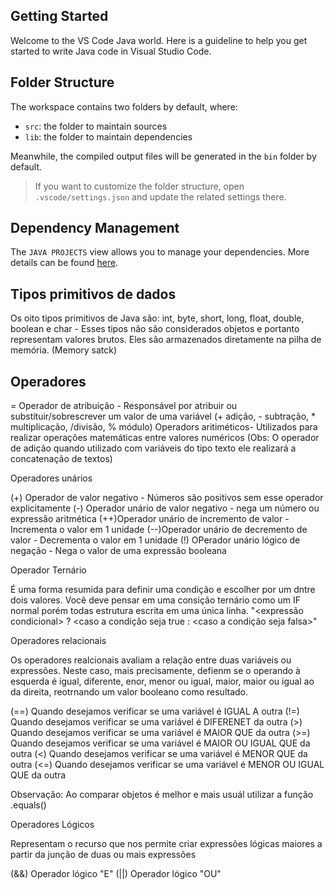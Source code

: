 ## Getting Started

Welcome to the VS Code Java world. Here is a guideline to help you get started to write Java code in Visual Studio Code.

## Folder Structure

The workspace contains two folders by default, where:

- `src`: the folder to maintain sources
- `lib`: the folder to maintain dependencies

Meanwhile, the compiled output files will be generated in the `bin` folder by default.

> If you want to customize the folder structure, open `.vscode/settings.json` and update the related settings there.

## Dependency Management

The `JAVA PROJECTS` view allows you to manage your dependencies. More details can be found [here](https://github.com/microsoft/vscode-java-dependency#manage-dependencies).

## Tipos primitivos de dados

Os oito tipos primitivos de Java são:
int, byte, short, long, float, double, boolean e char - Esses tipos não são considerados objetos e portanto representam valores brutos.
Eles são armazenados diretamente na pilha de memória. (Memory satck)

## Operadores

= Operador de atribuição - Responsável por atribuir ou substituir/sobrescrever um valor de uma variável
(+ adição, - subtração, * multiplicação, /divisão, % módulo) Operadors aritiméticos- Utilizados para realizar operações matemáticas entre valores numéricos (Obs: O operador de adição quando utilizado com variáveis do tipo texto ele realizará a concatenação de textos)

Operadores unários

(+) Operador de valor negativo - Números são positivos sem esse operador explicitamente
(-) Operador unário de valor negativo - nega um número ou expressão aritmética
(++)Operador unário de incremento de valor - Incrementa o valor em 1 unidade
(--)Operador unário de decremento de valor - Decrementa o valor em 1 unidade 
(!) OPerador unário lógico de negação - Nega o valor de uma expressão booleana

Operador Ternário

É uma forma resumida para definir uma condição e escolher por um dntre dois valores. Você deve pensar em uma consição ternário como um IF normal porém todas estrutura escrita em uma única linha.
"<expressão condicional> ? <caso a condição seja true : <caso a condição seja falsa>"

Operadores relacionais

Os operadores realcionais avaliam a relação entre duas variáveis ou expressões. Neste caso, mais precisamente, defienm se o operando à esquerda é igual, diferente, enor, menor ou igual, maior, maior ou igual ao da direita, reotrnando um valor booleano como resultado.

(==) Quando desejamos verificar se uma variável é IGUAL A outra
(!=) Quando desejamos verificar se uma variável é DIFERENET da outra
(>) Quando desejamos verificar se uma variável é MAIOR QUE da outra
(>=) Quando desejamos verificar se uma variável é MAIOR OU IGUAL QUE da outra
(<) Quando desejamos verificar se uma variável é MENOR QUE da outra
(<=) Quando desejamos verificar se uma variável é MENOR OU IGUAL QUE da outra

Observação: Ao comparar objetos é melhor e mais usuál utilizar a função .equals()

Operadores Lógicos

Representam o recurso que nos permite criar expressões lógicas maiores a partir da junção de duas ou mais expressões

(&&) Operador lógico "E"
(||) Operador lógico "OU"
